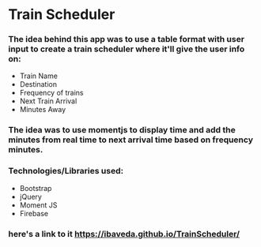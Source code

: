 # Train Scheduler

### The idea behind this app was to use a table format with user input to create a train scheduler where it'll give the user info on:

+ Train Name
+ Destination
+ Frequency of trains
+ Next Train Arrival
+ Minutes Away

### The idea was to use momentjs to display time and add the minutes from real time to next arrival time based on frequency minutes.

### Technologies/Libraries used:

+ Bootstrap
+ jQuery
+ Moment JS
+ Firebase

### here's a link to it <https://ibaveda.github.io/TrainScheduler/>